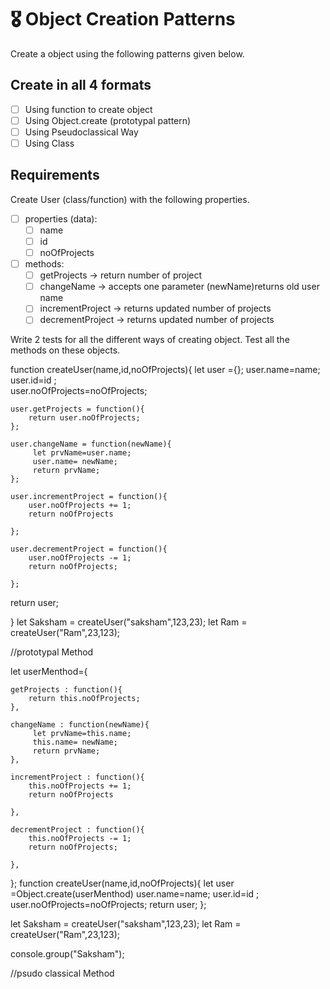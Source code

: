 # 🎖 Object Creation Patterns

Create a object using the following patterns given below.

## Create in all 4 formats

- [ ] Using function to create object
- [ ] Using Object.create (prototypal pattern)
- [ ] Using Pseudoclassical Way
- [ ] Using Class

## Requirements


Create User (class/function) with the following properties.

- [ ] properties (data):
  - [ ] name
  - [ ] id
  - [ ] noOfProjects
- [ ] methods:
  - [ ] getProjects -> return number of project
  - [ ] changeName -> accepts one parameter (newName)returns old user name
  - [ ] incrementProject -> returns updated number of projects
  - [ ] decrementProject -> returns updated number of projects

Write 2 tests for all the different ways of creating object. Test all the methods on these objects.



function createUser(name,id,noOfProjects){
    let user ={};
    user.name=name;
    user.id=id ;    
    user.noOfProjects=noOfProjects;
     
    user.getProjects = function(){
        return user.noOfProjects;
    };

    user.changeName = function(newName){
         let prvName=user.name;
         user.name= newName;
         return prvName;
    };
    
    user.incrementProject = function(){
        user.noOfProjects += 1;
        return noOfProjects

    };
    
    user.decrementProject = function(){
        user.noOfProjects -= 1;
        return noOfProjects;

    };
  return user;
 

}
let Saksham = createUser("saksham",123,23);
let Ram = createUser("Ram",23,123);


//prototypal Method

let userMenthod={


    getProjects : function(){
        return this.noOfProjects;
    },

    changeName : function(newName){
         let prvName=this.name;
         this.name= newName;
         return prvName;
    },
    
    incrementProject : function(){
        this.noOfProjects += 1;
        return noOfProjects

    },
    
    decrementProject : function(){
        this.noOfProjects -= 1;
        return noOfProjects;

    },
};
    function createUser(name,id,noOfProjects){
    let user =Object.create(userMenthod)
    user.name=name;
    user.id=id ;    
    user.noOfProjects=noOfProjects;
  return user;
    };

let Saksham = createUser("saksham",123,23);
let Ram = createUser("Ram",23,123);

console.group("Saksham");


//psudo classical Method


